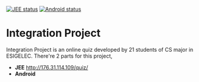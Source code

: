 [![JEE status](https://img.shields.io/badge/JEE-building-yellow.svg)][1]
[![Android status](https://img.shields.io/badge/Android-building-yellow.svg)][2]


# Integration Project

Integration Project is an online quiz developed by 21 students of CS major in ESIGELEC. There're 2 parts for this project,

* __JEE__ http://176.31.114.109/quiz/
* __Android__

[1]: https://github.com/mincong-h/integrationproject/tree/JEE
[2]: https://github.com/mincong-h/integrationproject/tree/Android
